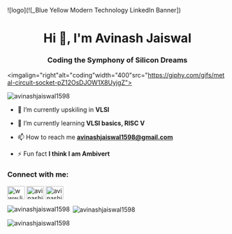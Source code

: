 ![logo](![_Blue   Yellow Modern Technology LinkedIn Banner])
<h1 align="center">Hi 👋, I'm Avinash Jaiswal</h1>
<h3 align="center">Coding the Symphony of Silicon Dreams</h3>

<imgalign="right"alt="coding"width="400"src="https://giphy.com/gifs/metal-circuit-socket-pZ12OsDJOW1X8UyjgZ">

<p align="left"> <img src="https://komarev.com/ghpvc/?username=avinashjaiswal1598&label=Profile%20views&color=0e75b6&style=flat" alt="avinashjaiswal1598" /> </p>

- 🔭 I’m currently upskiling in **VLSI**

- 🌱 I’m currently learning **VLSI basics, RISC V**

- 📫 How to reach me **avinashjaiswal1598@gmail.com**

- ⚡ Fun fact **I think I am Ambivert**

<h3 align="left">Connect with me:</h3>
<p align="left">
<a href="https://linkedin.com/in/www.linkedin.com/in/avinash-jaiswal-2447a91a5" target="blank"><img align="center" src="https://raw.githubusercontent.com/rahuldkjain/github-profile-readme-generator/master/src/images/icons/Social/linked-in-alt.svg" alt="www.linkedin.com/in/avinash-jaiswal-2447a91a5" height="30" width="40" /></a>
<a href="https://fb.com/avinashjaiswal72" target="blank"><img align="center" src="https://raw.githubusercontent.com/rahuldkjain/github-profile-readme-generator/master/src/images/icons/Social/facebook.svg" alt="avinashjaiswal72" height="30" width="40" /></a>
<a href="https://instagram.com/avinashjaiswal72" target="blank"><img align="center" src="https://raw.githubusercontent.com/rahuldkjain/github-profile-readme-generator/master/src/images/icons/Social/instagram.svg" alt="avinashjaiswal72" height="30" width="40" /></a>
</p>

<p><img align="left" src="https://github-readme-stats.vercel.app/api/top-langs?username=avinashjaiswal1598&show_icons=true&locale=en&layout=compact" alt="avinashjaiswal1598" /></p>

<p>&nbsp;<img align="center" src="https://github-readme-stats.vercel.app/api?username=avinashjaiswal1598&show_icons=true&locale=en" alt="avinashjaiswal1598" /></p>

<p><img align="center" src="https://github-readme-streak-stats.herokuapp.com/?user=avinashjaiswal1598&" alt="avinashjaiswal1598" /></p>
